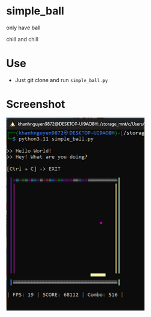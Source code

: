 # simple_ball
only have ball

chill and chill

# Use
- Just git clone and run `simple_ball.py`

# Screenshot

<img alt="simple_ball" src="https://github.com/KhanhNguyen9872/simple_ball/raw/main/img/image_00.png" />
